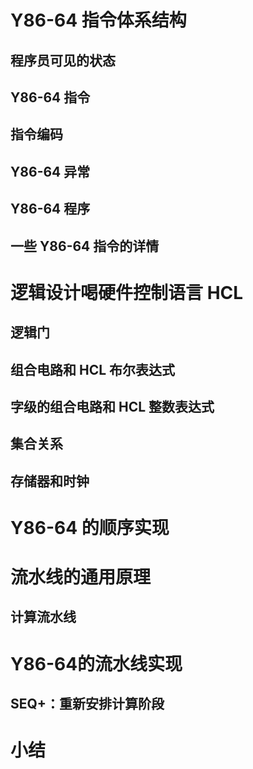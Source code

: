 # Y86-64 指令体系结构



## 程序员可见的状态



## Y86-64 指令



## 指令编码



## Y86-64 异常



## Y86-64 程序



## 一些 Y86-64 指令的详情



# 逻辑设计喝硬件控制语言 HCL



## 逻辑门



## 组合电路和 HCL 布尔表达式



## 字级的组合电路和 HCL 整数表达式



## 集合关系



## 存储器和时钟



# Y86-64 的顺序实现



# 流水线的通用原理



## 计算流水线



# Y86-64的流水线实现




## SEQ+：重新安排计算阶段



# 小结
